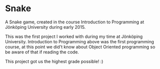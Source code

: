# Snake
A Snake game, created in the course Introduction to Programming at Jönköping University during early 2015. 

This was the first project I worked with during my time at Jönköping University.
Introduction to Programming above was the first programming course, at this point we did't know about Object Oriented programming so be aware of that if reading the code.

This project got us the highest grade possible! :) 
